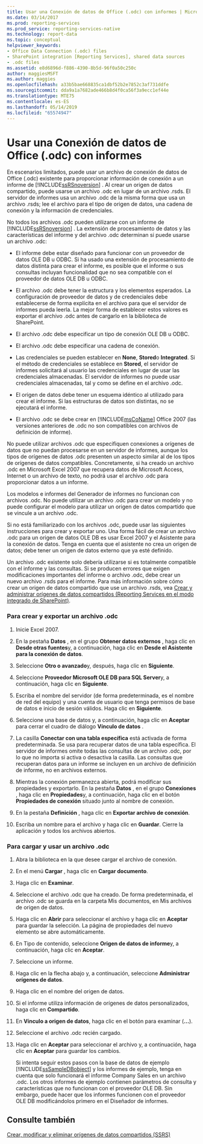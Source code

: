 ```yaml
---
title: Usar una Conexión de datos de Office (.odc) con informes | Microsoft Docs
ms.date: 03/14/2017
ms.prod: reporting-services
ms.prod_service: reporting-services-native
ms.technology: report-data
ms.topic: conceptual
helpviewer_keywords:
- Office Data Connection (.odc) files
- SharePoint integration [Reporting Services], shared data sources
- .odc files
ms.assetid: e8d6896d-f886-4390-8b5d-96f0a50c250c
author: maggiesMSFT
ms.author: maggies
ms.openlocfilehash: a33b5bae668835ca1dbf52b2e7852c3af731ddfe
ms.sourcegitcommit: dda9a1a7682ade466b8d4f0ca56f3a9ecc1ef44e
ms.translationtype: MTE75
ms.contentlocale: es-ES
ms.lasthandoff: 05/14/2019
ms.locfileid: "65574947"
---
```

# <a name="use-an-office-data-connection-odc-with-reports"></a>Usar una Conexión de datos de Office (.odc) con informes
  En escenarios limitados, puede usar un archivo de conexión de datos de Office (.odc) existente para proporcionar información de conexión a un informe de [!INCLUDE[ssRSnoversion](../../includes/ssrsnoversion-md.md)] . Al crear un origen de datos compartido, puede usarse un archivo .odc en lugar de un archivo .rsds. El servidor de informes usa un archivo .odc de la misma forma que usa un archivo .rsds; lee el archivo para el tipo de origen de datos, una cadena de conexión y la información de credenciales.  
  
 No todos los archivos .odc pueden utilizarse con un informe de [!INCLUDE[ssRSnoversion](../../includes/ssrsnoversion-md.md)] . La extensión de procesamiento de datos y las características del informe y del archivo .odc determinan si puede usarse un archivo .odc:  
  
-   El informe debe estar diseñado para funcionar con un proveedor de datos OLE DB u ODBC. Si ha usado una extensión de procesamiento de datos distinta para crear el informe, es posible que el informe o sus consultas incluyan funcionalidad que no sea compatible con el proveedor de datos OLE DB u ODBC.  
  
-   El archivo .odc debe tener la estructura y los elementos esperados. La configuración de proveedor de datos y de credenciales debe establecerse de forma explícita en el archivo para que el servidor de informes pueda leerla. La mejor forma de establecer estos valores es exportar el archivo .odc antes de cargarlo en la biblioteca de SharePoint.  
  
-   El archivo .odc debe especificar un tipo de conexión OLE DB u ODBC.  
  
-   El archivo .odc debe especificar una cadena de conexión.  
  
-   Las credenciales se pueden establecer en **None**, **Stored**o **Integrated**. Si el método de credenciales se establece en **Stored**, el servidor de informes solicitará al usuario las credenciales en lugar de usar las credenciales almacenadas. El servidor de informes no puede usar credenciales almacenadas, tal y como se define en el archivo .odc.  
  
-   El origen de datos debe tener un esquema idéntico al utilizado para crear el informe. Si las estructuras de datos son distintas, no se ejecutará el informe.  
  
-   El archivo .odc se debe crear en [!INCLUDE[msCoName](../../includes/msconame-md.md)] Office 2007 (las versiones anteriores de .odc no son compatibles con archivos de definición de informe).  
  
 No puede utilizar archivos .odc que especifiquen conexiones a orígenes de datos que no puedan procesarse en un servidor de informes, aunque los tipos de orígenes de datos .odc presenten un aspecto similar al de los tipos de orígenes de datos compatibles. Concretamente, si ha creado un archivo .odc en Microsoft Excel 2007 que recupera datos de Microsoft Access, Internet o un archivo de texto, no podrá usar el archivo .odc para proporcionar datos a un informe.  
  
 Los modelos e informes del Generador de informes no funcionan con archivos .odc. No puede utilizar un archivo .odc para crear un modelo y no puede configurar el modelo para utilizar un origen de datos compartido que se vincule a un archivo .odc.  
  
 Si no está familiarizado con los archivos .odc, puede usar las siguientes instrucciones para crear y exportar uno. Una forma fácil de crear un archivo .odc para un origen de datos OLE DB es usar Excel 2007 y el Asistente para la conexión de datos. Tenga en cuenta que el asistente no crea un origen de datos; debe tener un origen de datos externo que ya esté definido.  
  
 Un archivo .odc existente solo debería utilizarse si es totalmente compatible con el informe y las consultas. Si se producen errores que exigen modificaciones importantes del informe o archivo .odc, debe crear un nuevo archivo .rsds para el informe. Para más información sobre cómo crear un origen de datos compartido que use un archivo .rsds, vea [Crear y administrar orígenes de datos compartidos &#40;Reporting Services en el modo integrado de SharePoint&#41;](https://msdn.microsoft.com/library/2d3428e4-a810-4e66-a287-ff18e57fad76).  
  
### <a name="to-create-and-export-an-odc-file"></a>Para crear y exportar un archivo .odc  
  
1.  Inicie Excel 2007.  
  
2.  En la pestaña **Datos** , en el grupo **Obtener datos externos** , haga clic en **Desde otras fuentes**y, a continuación, haga clic en **Desde el Asistente para la conexión de datos**.  
  
3.  Seleccione **Otro o avanzado**y, después, haga clic en **Siguiente**.  
  
4.  Seleccione **Proveedor Microsoft OLE DB para SQL Server**y, a continuación, haga clic en **Siguiente**.  
  
5.  Escriba el nombre del servidor (de forma predeterminada, es el nombre de red del equipo) y una cuenta de usuario que tenga permisos de base de datos e inicio de sesión válidos. Haga clic en **Siguiente**.  
  
6.  Seleccione una base de datos y, a continuación, haga clic en **Aceptar** para cerrar el cuadro de diálogo **Vínculo de datos** .  
  
7.  La casilla **Conectar con una tabla específica** está activada de forma predeterminada. Se usa para recuperar datos de una tabla específica. El servidor de informes omite todas las consultas de un archivo .odc, por lo que no importa si activa o desactiva la casilla. Las consultas que recuperan datos para un informe se incluyen en un archivo de definición de informe, no en archivos externos.  
  
8.  Mientras la conexión permanezca abierta, podrá modificar sus propiedades y exportarlo. En la pestaña **Datos** , en el grupo **Conexiones** , haga clic en **Propiedades**y, a continuación, haga clic en el botón **Propiedades de conexión** situado junto al nombre de conexión.  
  
9. En la pestaña **Definición** , haga clic en **Exportar archivo de conexión**.  
  
10. Escriba un nombre para el archivo y haga clic en **Guardar**. Cierre la aplicación y todos los archivos abiertos.  
  
### <a name="to-upload-and-use-an-odc-file"></a>Para cargar y usar un archivo .odc  
  
1.  Abra la biblioteca en la que desee cargar el archivo de conexión.  
  
2.  En el menú **Cargar** , haga clic en **Cargar documento**.  
  
3.  Haga clic en **Examinar**.  
  
4.  Seleccione el archivo .odc que ha creado. De forma predeterminada, el archivo .odc se guarda en la carpeta Mis documentos, en Mis archivos de origen de datos.  
  
5.  Haga clic en **Abrir** para seleccionar el archivo y haga clic en **Aceptar** para guardar la selección. La página de propiedades del nuevo elemento se abre automáticamente.  
  
6.  En Tipo de contenido, seleccione **Origen de datos de informe**y, a continuación, haga clic en **Aceptar**.  
  
7.  Seleccione un informe.  
  
8.  Haga clic en la flecha abajo y, a continuación, seleccione **Administrar orígenes de datos**.  
  
9. Haga clic en el nombre del origen de datos.  
  
10. Si el informe utiliza información de orígenes de datos personalizados, haga clic en **Compartido**.  
  
11. En **Vínculo a origen de datos**, haga clic en el botón para examinar (**…**).  
  
12. Seleccione el archivo .odc recién cargado.  
  
13. Haga clic en **Aceptar** para seleccionar el archivo y, a continuación, haga clic en **Aceptar** para guardar los cambios.  
  
     Si intenta seguir estos pasos con la base de datos de ejemplo [!INCLUDE[ssSampleDBobject](../../includes/sssampledbobject-md.md)] y los informes de ejemplo, tenga en cuenta que solo funcionará el informe Company Sales en un archivo .odc. Los otros informes de ejemplo contienen parámetros de consulta y características que no funcionan con el proveedor OLE DB. Sin embargo, puede hacer que los informes funcionen con el proveedor OLE DB modificándolos primero en el Diseñador de informes.  
  
## <a name="see-also"></a>Consulte también  
 [Crear, modificar y eliminar orígenes de datos compartidos &#40;SSRS&#41;](../../reporting-services/report-data/create-modify-and-delete-shared-data-sources-ssrs.md)  
  
  
